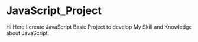 # JavaScript_Project
Hi Here I create JavaScript Basic Project to develop My Skill and Knowledge about JavaScript.
